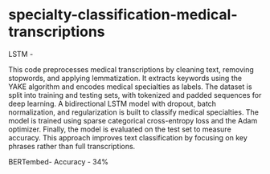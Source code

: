 # specialty-classification-medical-transcriptions

LSTM -

This code preprocesses medical transcriptions by cleaning text, removing stopwords, and applying lemmatization. It extracts keywords using the YAKE algorithm and encodes medical specialties as labels. The dataset is split into training and testing sets, with tokenized and padded sequences for deep learning. A bidirectional LSTM model with dropout, batch normalization, and regularization is built to classify medical specialties. The model is trained using sparse categorical cross-entropy loss and the Adam optimizer. Finally, the model is evaluated on the test set to measure accuracy. This approach improves text classification by focusing on key phrases rather than full transcriptions.


BERTembed-
Accuracy - 34%
